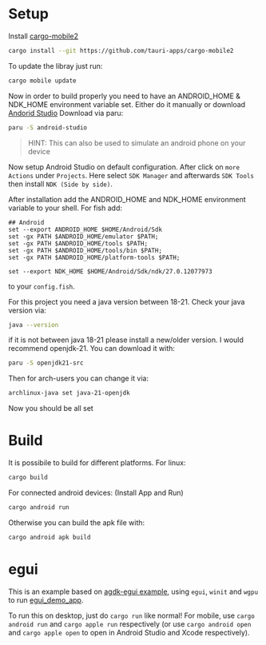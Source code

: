 # Setup

Install [cargo-mobile2](https://github.com/tauri-apps/cargo-mobile2)
```bash
cargo install --git https://github.com/tauri-apps/cargo-mobile2
```
To update the libray just run:
```bash
cargo mobile update
```
Now in order to build properly you need to have an ANDROID_HOME & NDK_HOME environment variable set. Either do it manually or download [Andorid Studio](https://developer.android.com/studio)
Download via paru:
```bash
paru -S android-studio
```
>HINT: This can also be used to simulate an android phone on your device

Now setup Android Studio on default configuration. After click on `more Actions` under `Projects`. Here select `SDK Manager` and afterwards `SDK Tools` then install `NDK (Side by side)`.

After installation add the ANDROID_HOME and NDK_HOME environment variable to your shell.
For fish add:
```
## Android
set --export ANDROID_HOME $HOME/Android/Sdk
set -gx PATH $ANDROID_HOME/emulator $PATH;
set -gx PATH $ANDROID_HOME/tools $PATH;
set -gx PATH $ANDROID_HOME/tools/bin $PATH;
set -gx PATH $ANDROID_HOME/platform-tools $PATH;

set --export NDK_HOME $HOME/Android/Sdk/ndk/27.0.12077973
```
to your ``config.fish``.

For this project you need a java version between 18-21. Check your java version via:
```bash
java --version
```
if it is not between java 18-21 please install a new/older version. I would recommend openjdk-21. You can download it with:
```bash
paru -S openjdk21-src
```
Then for arch-users you can change it via:
```bash
archlinux-java set java-21-openjdk
```
Now you should be all set

# Build

It is possibile to build for different platforms.
For linux:
```bash
cargo build
```
For connected android devices: (Install App and Run)
```bash
cargo android run
```
Otherwise you can build the apk file with:
```bash
cargo android apk build
```


# egui

This is an example based on [agdk-egui example](https://github.com/rust-mobile/rust-android-examples), using `egui`, `winit` and `wgpu` to run [egui_demo_app](https://github.com/emilk/egui/tree/master/egui_demo_app).

To run this on desktop, just do `cargo run` like normal! For mobile, use `cargo android run` and `cargo apple run` respectively (or use `cargo android open` and `cargo apple open` to open in Android Studio and Xcode respectively).
